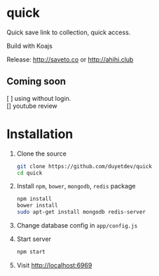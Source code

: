 # quick

Quick save link to collection, quick access.

Build with Koajs

Release: http://saveto.co or http://ahihi.club 

## Coming soon

[ ] using without login. <br />
[] youtube review <br />

# Installation 

1. Clone the source 
	```sh
	git clone https://github.com/duyetdev/quick
	cd quick
	```

2. Install `npm`, `bower`, `mongodb`, `redis` package 
	```sh
	npm install 
	bower install 
	sudo apt-get install mongodb redis-server
	```

3. Change database config in `app/config.js`
4. Start server 
	```sh
	npm start
	```

5. Visit [http://localhost:6969](http://localhost:6969)

